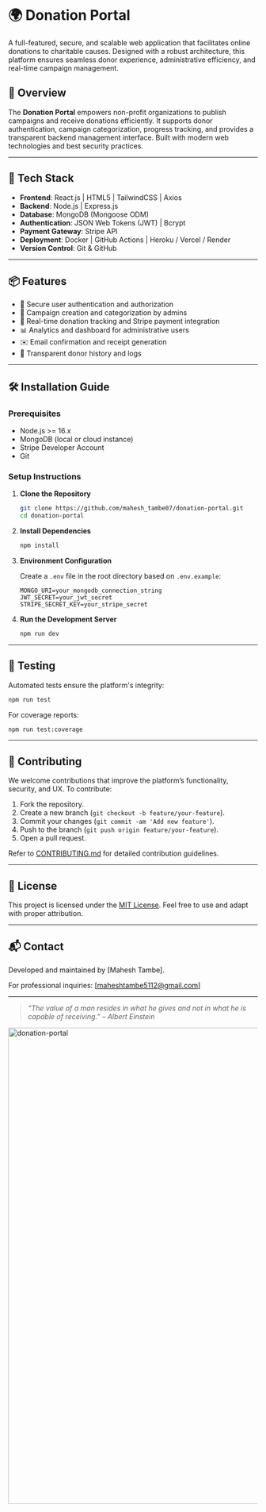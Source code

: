 # 🌍 Donation Portal

A full-featured, secure, and scalable web application that facilitates online donations to charitable causes. Designed with a robust architecture, this platform ensures seamless donor experience, administrative efficiency, and real-time campaign management.

## 🚀 Overview

The **Donation Portal** empowers non-profit organizations to publish campaigns and receive donations efficiently. It supports donor authentication, campaign categorization, progress tracking, and provides a transparent backend management interface. Built with modern web technologies and best security practices.

---

## 🧰 Tech Stack

- **Frontend**: React.js | HTML5 | TailwindCSS | Axios  
- **Backend**: Node.js | Express.js  
- **Database**: MongoDB (Mongoose ODM)  
- **Authentication**: JSON Web Tokens (JWT) | Bcrypt  
- **Payment Gateway**: Stripe API  
- **Deployment**: Docker | GitHub Actions | Heroku / Vercel / Render  
- **Version Control**: Git & GitHub

---

## 📦 Features

- 🔐 Secure user authentication and authorization
- 📝 Campaign creation and categorization by admins
- 💸 Real-time donation tracking and Stripe payment integration
- 📊 Analytics and dashboard for administrative users
- ✉️ Email confirmation and receipt generation
- 🧾 Transparent donor history and logs

---

## 🛠️ Installation Guide

### Prerequisites

- Node.js >= 16.x
- MongoDB (local or cloud instance)
- Stripe Developer Account
- Git

### Setup Instructions

1. **Clone the Repository**
   ```bash
   git clone https://github.com/mahesh_tambe07/donation-portal.git
   cd donation-portal
   ```

2. **Install Dependencies**
   ```bash
   npm install
   ```

3. **Environment Configuration**

   Create a `.env` file in the root directory based on `.env.example`:
   ```env
   MONGO_URI=your_mongodb_connection_string
   JWT_SECRET=your_jwt_secret
   STRIPE_SECRET_KEY=your_stripe_secret
   ```

4. **Run the Development Server**
   ```bash
   npm run dev
   ```

---

## 🧪 Testing

Automated tests ensure the platform's integrity:
```bash
npm run test
```

For coverage reports:
```bash
npm run test:coverage
```

---

## 🤝 Contributing

We welcome contributions that improve the platform’s functionality, security, and UX. To contribute:

1. Fork the repository.
2. Create a new branch (`git checkout -b feature/your-feature`).
3. Commit your changes (`git commit -am 'Add new feature'`).
4. Push to the branch (`git push origin feature/your-feature`).
5. Open a pull request.

Refer to [CONTRIBUTING.md](CONTRIBUTING.md) for detailed contribution guidelines.

---

## 📄 License

This project is licensed under the [MIT License](LICENSE). Feel free to use and adapt with proper attribution.

---

## 📬 Contact

Developed and maintained by [Mahesh Tambe].  

For professional inquiries: [maheshtambe5112@gmail.com]

---

> *“The value of a man resides in what he gives and not in what he is capable of receiving.” – Albert Einstein*



<img width="960" alt="donation-portal" src="https://github.com/user-attachments/assets/093cdef1-d10c-49c1-b357-73b443dd8f11" />

